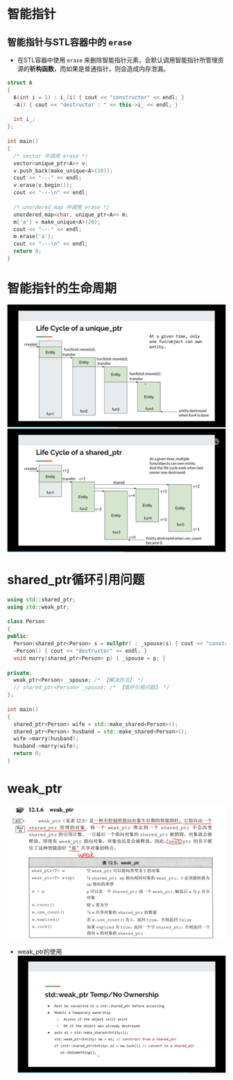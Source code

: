 # 智能指针

## 智能指针与STL容器中的 `erase`
- 在STL容器中使用 `erase` 来删除智能指针元素，会默认调用智能指针所管理资源的**析构函数**，而如果是普通指针，则会造成内存泄漏。
```C++
struct A
{
  A(int i = 1) : i_(i) { cout << "constructor" << endl; }
  ~A() { cout << "destructor : " << this->i_ << endl; }

  int i_;
};

int main()
{
  /* vector 中调用 erase */
  vector<unique_ptr<A>> v;
  v.push_back(make_unique<A>(10));
  cout << "---" << endl;
  v.erase(v.begin());
  cout << "---\n" << endl;

  /* unordered_map 中调用 erase */
  unordered_map<char, unique_ptr<A>> m;
  m['a'] = make_unique<A>(20);
  cout << "---" << endl;
  m.erase('a');
  cout << "---\n" << endl;
  return 0;
}
```

# 智能指针的生命周期
![unique_ptr的生命周期](./image.assets/Snipaste_2023-09-27_12-53-47.png)
![shared_ptr的生命周期](./image.assets/Snipaste_2023-09-27_12-54-14.png)

# shared_ptr循环引用问题
```C++
using std::shared_ptr;
using std::weak_ptr;

class Person
{
public:
  Person(shared_ptr<Person> s = nullptr) : _spouse(s) { cout << "constructor" << endl; }
  ~Person() { cout << "destructor" << endl; }
  void marry(shared_ptr<Person> p) { _spouse = p; }

private:
  weak_ptr<Person> _spouse; /* 【解决办法】 */
  // shared_ptr<Person> _spouse; /* 【循环引用问题】 */
};

int main()
{
  shared_ptr<Person> wife = std::make_shared<Person>();
  shared_ptr<Person> husband = std::make_shared<Person>();
  wife->marry(husband);
  husband->marry(wife);
  return 0;
}
```

# weak_ptr
![weak_ptr](./image.assets/Snipaste_2023-09-27_13-01-18.png)
- weak_ptr的使用
![weak_ptr的使用](./image.assets/Snipaste_2023-09-27_13-02-30.png)